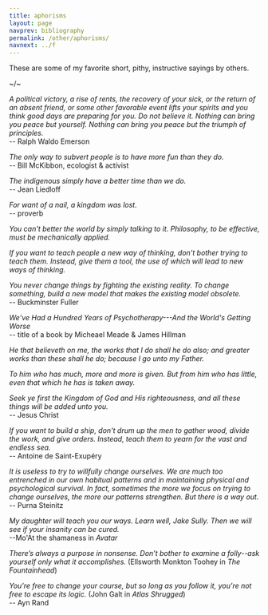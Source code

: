 ```yaml
---
title: aphorisms
layout: page
navprev: bibliography
permalink: /other/aphorisms/
navnext: ../f
---
```


These are some of my favorite short, pithy, instructive sayings by others.

~/~

_A political victory, a rise of rents, the recovery of your sick, or the return of an absent friend, or some other favorable event lifts your spirits and you think good days are preparing for you. Do not believe it. Nothing can bring you peace but yourself. Nothing can bring you peace but the triumph of principles._  
 -- Ralph Waldo Emerson

_The only way to subvert people is to have more fun than they do._  
 -- Bill McKibbon, ecologist & activist

_The indigenous simply have a better time than we do._  
 -- Jean Liedloff
 
_For want of a nail, a kingdom was lost._  
 -- proverb

_You can't better the world by simply talking to it. Philosophy, to be effective, must be mechanically applied._

_If you want to teach people a new way of thinking, don't bother trying to teach them. Instead, give them a tool, the use of which will lead to new ways of thinking._

_You never change things by fighting the existing reality. To change something, build a new model that makes the existing model obsolete._  
 -- Buckminster Fuller

_We've Had a Hundred Years of Psychotherapy---And the World's Getting Worse_  
 -- title of a book by Micheael Meade & James Hillman

_He that believeth on me, the works that I do shall he do also; and greater works than these shall he do; because I go unto my Father._

_To him who has much, more and more is given. But from him who has little, even that which he has is taken away._

_Seek ye first the Kingdom of God and His righteousness, and all these things will be added unto you._  
 -- Jesus Christ

_If you want to build a ship, don't drum up the men to gather wood, divide the work, and give orders. Instead, teach them to yearn for the vast and endless sea._  
 -- Antoine de Saint-Exupéry

_It is useless to try to willfully change ourselves. We are much too entrenched in our own habitual patterns and in maintaining physical and psychological survival. In fact, sometimes the more we focus on trying to change ourselves, the more our patterns strengthen. But there is a way out._  
 -- Purna Steinitz

_My daughter will teach you our ways. Learn well, Jake Sully. Then we will see if your insanity can be cured._  
 --Mo'At the shamaness in _Avatar_

_There’s always a purpose in nonsense. Don’t bother to examine a folly--ask yourself only what it accomplishes._ (Ellsworth Monkton Toohey in _The Fountainhead_)

_You're free to change your course, but so long as you follow it, you're not free to escape its logic._ (John Galt in _Atlas Shrugged_)  
 -- Ayn Rand
